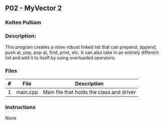## P02 - MyVector 2
### Kolten Pulliam
### Description:

This program creates a more robust linked list that can prepend, 
append, push at, pop, pop at, find, print, etc. It can also take
in an entirely different list and add it to itself by using
overloaded operators.

### Files

|   #   | File     | Description                               |
| :---: | -------- | ----------------------------------------- |
|   1   | main.cpp | Main file that holds the class and driver |

### Instructions

None
